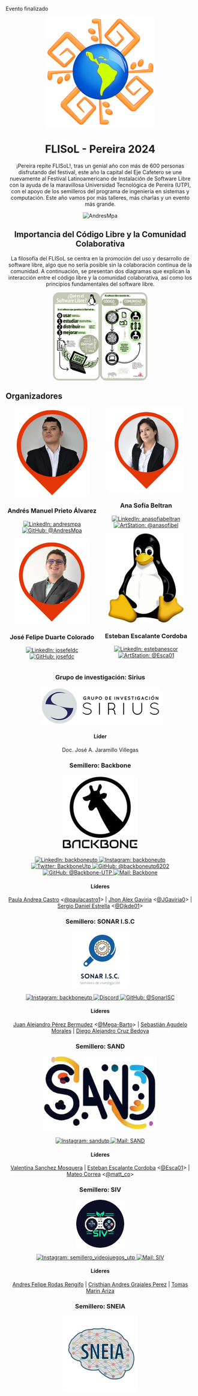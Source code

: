 Evento finalizado

<div align="center">

![Logo FLISoL](./.assets/20y/FLISoL-logo.png)

# FLISoL - Pereira 2024

¡Pereira repite FLISoL!, tras un genial año con más de 600 personas disfrutando del festival, este año la capital del Eje Cafetero se une nuevamente al Festival Latinoamericano de Instalación de Software Libre con la ayuda de la maravillosa Universidad Tecnológica de Pereira (UTP), con el apoyo de los semilleros del programa de ingeniería en sistemas y computación. Este año vamos por más talleres, más charlas y un evento más grande.

<p>
  <img
    src="https://komarev.com/ghpvc/?username=FILSoL-Pereira&label=Profile%20views&color=0cce00&style=for-the-badge"
    alt="AndresMpa"
  />
</p>

</div>

<div align="center">
  <h2>Importancia del Código Libre y la Comunidad Colaborativa</h2>

  <p>La filosofía del FLISoL se centra en la promoción del uso y desarrollo de software libre, algo que no sería posible sin la colaboración continua de la comunidad. A continuación, se presentan dos diagramas que explican la interacción entre el código libre y la comunidad colaborativa, así como los principios fundamentales del software libre.</p>

  <div style="display: flex; justify-content: center; align-items: center;">
    <img src="./.assets/QueEsSoftwareLibre.png" width="25%"/>
    <img src="./.assets/CodigoLibreComunidad.png" width="25%"/>

  </div>
</div>

## Organizadores

</div>

<div style="display: inline-block; width: 49%; vertical-align: top;">

<div align="center">
  <img src="./.assets/20y/andres.png" alt="AndresMpa" width="200"/>

  <h3 align="center">
    Andrés Manuel Prieto Álvarez
  </h3>
</div>

  <p align="center">
    <a href="https://www.linkedin.com/in/andresmpa/" target="blank">
      <img
        src="https://img.shields.io/badge/-linkedin-blue?style=for-the-badge&logo=linkedin"
        alt="LinkedIn: andresmpa"
      />
    </a>
    <a href="https://github.com/AndresMpa" target="blank">
      <img
        src="https://img.shields.io/badge/-github-black?style=for-the-badge&logo=GitHub"
        alt="GitHub: @AndresMpa"
      />
    </a>
  </p>

<div align="center">
  <img src="./.assets/20y/Jose.png" alt="josefdc" width="200"/>

  <h3 align="center">
    José Felipe Duarte Colorado
  </h3>
</div>

  <p align="center">
    <a href="https://www.linkedin.com/in/josefeldc/" target="blank">
      <img
        src="https://img.shields.io/badge/-linkedin-blue?style=for-the-badge&logo=linkedin"
        alt="LinkedIn: josefeldc"
      />
    </a>
    <a href="https://github.com/josefdc" target="blank">
      <img
        src="https://img.shields.io/badge/-github-black?style=for-the-badge&logo=GitHub"
        alt="GitHub: josefdc"
      />
    </a>
  </p>
</div>

<div style="display: inline-block; width: 49%; vertical-align: top;">

<div align="center">
  <img src="./.assets/20y/ana.png" alt="anasofibel" width="200"/>

  <h3 align="center">
    Ana Sofía Beltran
  </h3>
</div>

  <p align="center">
    <a href="https://www.linkedin.com/in/anasofiabeltran/" target="blank">
      <img
        src="https://img.shields.io/badge/-linkedin-blue?style=for-the-badge&logo=linkedin"
        alt="LinkedIn: anasofiabeltran"
      />
    </a>
    <a href="https://www.artstation.com/anasofibel" target="blank">
      <img
        src="https://img.shields.io/badge/-artstation-black?style=for-the-badge&logo=ArtStation"
        alt="ArtStation: @anasofibel"
      />
    </a>
  </p>

<div align="center">
  <img src="./.assets/20y/tux.svg" alt="Esca01" width="200"/>

  <h3 align="center">
    Esteban Escalante Cordoba
  </h3>
</div>

  <p align="center">
    <a href="https://www.linkedin.com/in/estebanescor/" target="blank">
      <img
        src="https://img.shields.io/badge/-linkedin-blue?style=for-the-badge&logo=linkedin"
        alt="LinkedIn: estebanescor"
      />
    </a>
    <a href="https://github.com/Esca01" target="blank">
      <img
        src="https://img.shields.io/badge/-github-black?style=for-the-badge&logo=GitHub"
        alt="ArtStation: @Esca01"
      />
    </a>
  </p>
</div>

<div align="center">

### Grupo de investigación: Sirius

![Sirius](./.assets/20y/sirius_black_long.png)

#### Líder

Doc. José A. Jaramillo Villegas

</div>

<div align="center">

### Semillero: Backbone

![Backbone](./.assets/20y/backbone.png)

<p>
  <a href="https://www.linkedin.com/company/backboneutp/" target="blank">
      <img
        src="https://img.shields.io/badge/-linkedin-blue?style=for-the-badge&logo=linkedin"
        alt="LinkedIn: backboneutp"
      />
    </a>
  <a href="https://www.instagram.com/backboneutp/" target="blank">
    <img
      src="https://img.shields.io/badge/-instagram-pink?style=for-the-badge&logo=instagram"
      alt="Instagram: backboneutp"
    />
  </a>
  <a href="https://twitter.com/BackboneUtp" target="blank">
    <img
      src="https://img.shields.io/badge/-twitter-blue?style=for-the-badge&logo=twitter"
      alt="Twitter: BackboneUtp"
    />
  </a>
  <a href="https://www.youtube.com/@backboneutp6202" target="blank">
    <img
      src="https://img.shields.io/badge/-youtube-red?style=for-the-badge&logo=youtube"
      alt="GitHub: @backboneutp6202"
    />
  </a>
  <a href="https://github.com/Backbone-UTP" target="blank">
    <img
      src="https://img.shields.io/badge/-github-black?style=for-the-badge&logo=GitHub"
      alt="GitHub: @Backbone-UTP"
    />
  </a>
  <a href="mailto:backboneutp@gmail.com" target="blank">
    <img
      src="https://img.shields.io/badge/-linux-black?style=for-the-badge&logo=Linux"
      alt="Mail: Backbone"
    />
  </a>
</p>

#### Líderes

[Paula Andrea Castro](https://www.linkedin.com/in/paula-a-castro/) <[@paulacastro1](https://github.com/paulacastro1)> |
[Jhon Alex Gaviria](https://www.linkedin.com/in/jgaviria0/) <[@JGaviria0](https://github.com/JGaviria0)> |
[Sergio Daniel Estrella](https://www.linkedin.com/in/djkde/) <[@Djkde01](https://github.com/Djkde01)>

</div>

<div align="center">

### Semillero: SONAR I.S.C

![Sonar ISC](./.assets/20y/sonar.png)

<p>
  <a href="https://www.instagram.com/sonar_utp/" target="blank">
    <img
      src="https://img.shields.io/badge/-instagram-pink?style=for-the-badge&logo=instagram"
      alt="Instagram: backboneutp"
    />
  </a>
  <a href="https://discord.gg/H6qZQxKET7" target="blank">
    <img
      src="https://img.shields.io/badge/-discord-darkgray?style=for-the-badge&logo=discord"
      alt="Discord"
    />
  </a>
  <a href="https://github.com/SonarISC" target="blank">
    <img
      src="https://img.shields.io/badge/-github-black?style=for-the-badge&logo=GitHub"
      alt="GitHub: @SonarISC"
    />
  </a>
</p>

#### Líderes

[Juan Alejandro Pérez Bermudez](https://www.linkedin.com/in/mega-barto/) <[@Mega-Barto](https://github.com/Mega-Barto)> |
[Sebastián Agudelo Morales](https://www.linkedin.com/in/sebastian-agudelo-morales-367970241) |
[Diego Alejandro Cruz Bedoya](https://www.linkedin.com/in/dacb19)

</div>

<div align="center">

### Semillero: SAND

![SAND](./.assets/20y/sand.png)

<p>
  <a href="https://www.instagram.com/sandutp/" target="blank">
    <img
      src="https://img.shields.io/badge/-instagram-pink?style=for-the-badge&logo=instagram"
      alt="Instagram: sandutp"
    />
  </a>
  <a href="mailto:Semillero.sandutp@gmail.com" target="blank">
    <img
      src="https://img.shields.io/badge/-linux-black?style=for-the-badge&logo=Linux"
      alt="Mail: SAND"
    />
  </a>
</p>

#### Líderes

[Valentina Sanchez Mosquera](https://www.linkedin.com/in/valentina-sanchez-mosquera-a1b93a249/) |
[Esteban Escalante Cordoba](https://www.linkedin.com/in/estebanescor/) <[@Esca01](https://github.com/Esca01)> |
[Mateo Correa](mailto:m.correa3@utp.edu.co) <[@matt_co](https://www.instagram.com/matt__co/)>

</div>

<div align="center">

### Semillero: SIV

![SAND](./.assets/20y/SIV.png)

<p>
  <a href="https://www.instagram.com/semillero_videojuegos_utp/" target="blank">
    <img
      src="https://img.shields.io/badge/-instagram-pink?style=for-the-badge&logo=instagram"
      alt="Instagram: semillero_videojuegos_utp"
    />
  </a>
  <a href="mailto:semillero.videojuegos1@gmail.com" target="blank">
    <img
      src="https://img.shields.io/badge/-linux-black?style=for-the-badge&logo=Linux"
      alt="Mail: SIV"
    />
  </a>
</p>

#### Líderes

[Andres Felipe Rodas Rengifo](mailto:andres.rodas@utp.edu.co) |
[Cristhian Andres Grajales Perez](https://www.linkedin.com/in/cristhian-andres-grajales-perez/) |
[Tomas Marin Ariza](https://www.linkedin.com/in/tomas-marin-b73412268/)

</div>

<div align="center">

### Semillero: SNEIA

![SNEIA](./.assets/20y/sneia.png)

</div>
